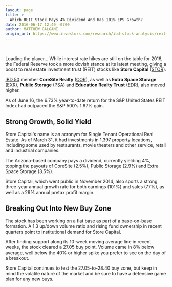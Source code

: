```yaml
---
layout: page
title: >-
  Which REIT Stock Pays 4% Dividend And Has 101% EPS Growth?
date: 2016-06-17 12:40 -0700
author: MATTHEW GALGANI
origin_url: https://www.investors.com/research/ibd-stock-analysis/reit-stock-store-capital-dividend-yield/
---
```





 


Loading the player...
While interest rate hikes are still on the table for 2016, the Federal Reserve took a more dovish stance at its latest meeting, giving a boost to real estate investment trust (REIT) stocks like **Store Capital** ([STOR](https://research.investors.com/quote.aspx?symbol=STOR)).


[IBD 50](http://research.investors.com/stock-lists/ibd-50/) member **CoreSite Realty** ([COR](https://research.investors.com/quote.aspx?symbol=COR)), as well as **Extra Space Storage** ([EXR](https://research.investors.com/quote.aspx?symbol=EXR)), **Public Storage** ([PSA](https://research.investors.com/quote.aspx?symbol=PSA)) and **Education Realty Trust** ([EDR](https://research.investors.com/quote.aspx?symbol=EDR)), also moved higher.


As of June 16, the 6.73% year-to-date return for the S&P United States REIT Index had outpaced the S&P 500's 1.67% gain.


Strong Growth, Solid Yield
--------------------------


Store Capital's name is an acronym for Single Tenant Operational Real Estate. As of March 31, it had investments in 1,397 property locations, including some used by restaurants, movie theaters and other service, retail and industrial companies.


The Arizona-based company pays a dividend, currently yielding 4%, topping the payouts of CoreSite (2.5%), Public Storage (2.9%) and Extra Space Storage (3.5%).


Store Capital, which went public in November 2014, also sports a strong three-year annual growth rate for both earnings (101%) and sales (77%), as well as a 29% annual pretax profit margin.


Breaking Out Into New Buy Zone
------------------------------


The stock has been working on a flat base as part of a base-on-base formation. A 1.3 up/down volume ratio and rising fund ownership in recent quarters point to institutional demand for Store Capital.


After finding support along its 10-week moving average line in recent weeks, the stock cleared a 27.05 buy point. Volume came in 8% below average, well below the 40% or higher spike you prefer to see on the day of a breakout.


Store Capital continues to test the 27.05-to-28.40 buy zone, but keep in mind the volatile nature of the market and be sure to have a defensive game plan for any new buys.




